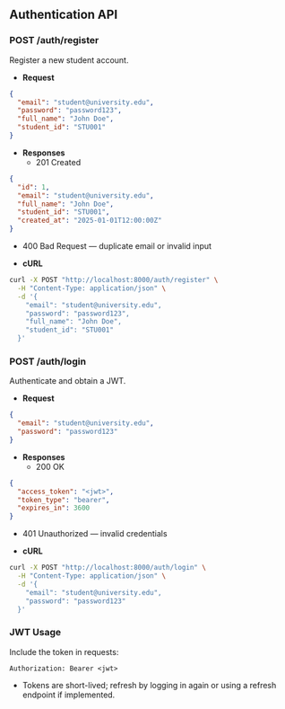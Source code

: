 ## Authentication API

### POST /auth/register
Register a new student account.

- **Request**
```json
{
  "email": "student@university.edu",
  "password": "password123",
  "full_name": "John Doe",
  "student_id": "STU001"
}
```

- **Responses**
  - 201 Created
```json
{
  "id": 1,
  "email": "student@university.edu",
  "full_name": "John Doe",
  "student_id": "STU001",
  "created_at": "2025-01-01T12:00:00Z"
}
```
  - 400 Bad Request — duplicate email or invalid input

- **cURL**
```bash
curl -X POST "http://localhost:8000/auth/register" \
  -H "Content-Type: application/json" \
  -d '{
    "email": "student@university.edu",
    "password": "password123",
    "full_name": "John Doe",
    "student_id": "STU001"
  }'
```

### POST /auth/login
Authenticate and obtain a JWT.

- **Request**
```json
{
  "email": "student@university.edu",
  "password": "password123"
}
```

- **Responses**
  - 200 OK
```json
{
  "access_token": "<jwt>",
  "token_type": "bearer",
  "expires_in": 3600
}
```
  - 401 Unauthorized — invalid credentials

- **cURL**
```bash
curl -X POST "http://localhost:8000/auth/login" \
  -H "Content-Type: application/json" \
  -d '{
    "email": "student@university.edu",
    "password": "password123"
  }'
```

### JWT Usage
Include the token in requests:
```http
Authorization: Bearer <jwt>
```

- Tokens are short-lived; refresh by logging in again or using a refresh endpoint if implemented.
